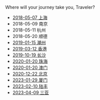 Where will your journey take you, Traveler?

- [2018-05-07 上海](traveler/shanghai.md)
- 2018-05-09 南京
- 2018-05-11 杭州
- 2018-05-20 顺德 
- [2019-01-15 潮州](traveler/chaozhou.md)
- [2019-03-12 香港](traveler/hongkong.md)
- [2019-10-19 长沙](traveler/changsha.md)
- [2020-01-20 珠海](traveler/zhuhai.md)
- [2020-01-20 澳门](traveler/aomen.md)
- [2020-12-22 北京](traveler/beijing.md)
- [2023-01-29 厦门](traveler/xiamen.md)
- [2023-02-10 陆丰](traveler/lufeng.md)
- [2023-04-09 三亚](traveler/sanya.md)